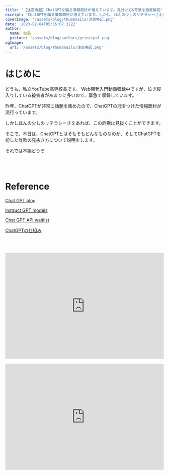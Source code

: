 ```yaml
---
title: '【注意喚起】ChatGPTを騙る情報商材が増えています。見分け方&背景を徹底解説'
excerpt: 'ChatGPTを騙る情報商材が増えています。しかし、ほんの少しのリテラシーさえあれば、この詐欺は見抜くことができます。そこで、本日は、ChatGPTとはそもそもどんなものなのか、そしてChatGPTを扮した詐欺の見抜き方について説明をしましょう.'
coverImage: '/assets/blog/thumbnails/注意喚起.png'
date: '2023-02-04T05:35:07.322Z'
author:
  name: 校長
  picture: '/assets/blog/authors/principal.png'
ogImage:
  url: '/assets/blog/thumbnails/注意喚起.png'
---
```

# はじめに
どうも、私立YouTube高専校長です。
Web開発入門動画収録中ですが、泣き寝入りしている被害者があまりに多いので、緊急で収録しています。

昨年、ChatGPTが非常に話題を集めたので、ChatGPTの冠をつけた情報商材が流行っています。

しかしほんの少しのリテラシーさえあれば、この詐欺は見抜くことができます。

そこで、本日は、ChatGPTとはそもそもどんなものなのか、そしてChatGPTを扮した詐欺の見抜き方について説明をします。

それでは本編どうぞ

<br/><br/>
# Reference

[Chat GPT blog](https://openai.com/blog/chatgpt/)

[Instruct GPT models](https://platform.openai.com/docs/model-index-for-researchers)

[Chat GPT API waitlist](https://community.openai.com/t/openai-chatgpt-api-waitlist/39247)

[ChatGPTの仕組み](https://note.com/takedato/n/nd509c3126fe5)

<br/><br/>
<div style="position: relative; height:0px; width: 100%; padding-top: 66.6666%;">
  <iframe src="https://onedrive.live.com/embed?cid=BE72E3BA9ED96E94&amp;resid=be72e3ba9ed96e94%211244&amp;authkey=AAZvREmi07bb718&amp;em=2&amp;wdAr=1.7777777777777777" width="560px" height="315px" frameborder="0" style="position: absolute; top: 0; left: 0; width: 100%; height: 100%;" >これは、<a target="_blank" href="https://office.com/webapps">Office</a> の機能を利用した、<a target="_blank" href="https://office.com">Microsoft Office</a> の埋め込み型のプレゼンテーションです。</iframe>
</div>
<br/>
<div style="position: relative; height:0px; width: 100%; padding-top: 66.6666%;">
  <iframe width="560" height="315" src="https://www.youtube.com/embed/4u6Z1IyQWEQ?enablejsapi=1" title="YouTube video player" frameborder="0" style="position: absolute; top: 0; left: 0; width: 100%; height: 100%;" allow="accelerometer; autoplay; clipboard-write; encrypted-media; gyroscope; picture-in-picture; web-share" allowfullscreen></iframe>
</div>